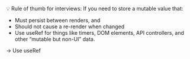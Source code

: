 💡 Rule of thumb for interviews:
If you need to store a mutable value that:

- Must persist between renders, and
-  Should not cause a re-render when changed
-  Use useRef for things like timers, DOM elements, API controllers, and other “mutable but non-UI” data.

→ Use useRef
